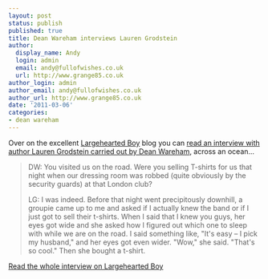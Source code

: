```yaml
---
layout: post
status: publish
published: true
title: Dean Wareham interviews Lauren Grodstein
author:
  display_name: Andy
  login: admin
  email: andy@fullofwishes.co.uk
  url: http://www.grange85.co.uk
author_login: admin
author_email: andy@fullofwishes.co.uk
author_url: http://www.grange85.co.uk
date: '2011-03-06'
categories:
- dean wareham
---
```

<p>Over on the excellent <a href="http://www.largeheartedboy.com/">Largehearted Boy</a> blog you can <a href="http://www.largeheartedboy.com/blog/archive/2011/03/dean_wareham_in.html">read an interview with author Lauren Grodstein carried out by Dean Wareham</a>, across an ocean...</p>
<blockquote><p>DW: You visited us on the road. Were you selling T-shirts for us that night when our dressing room was robbed (quite obviously by the security guards) at that London club?</p>
<p>LG: I was indeed. Before that night went precipitously downhill, a groupie came up to me and asked if I actually knew the band or if I just got to sell their t-shirts. When I said that I knew you guys, her eyes got wide and she asked how I figured out which one to sleep with while we are on the road. I said something like, "It's easy – I pick my husband," and her eyes got even wider. "Wow," she said. "That's so cool." Then she bought a t-shirt.</p></blockquote>
<p><a href="http://www.largeheartedboy.com/blog/archive/2011/03/dean_wareham_in.html">Read the whole interview on Largehearted Boy</a></p>

